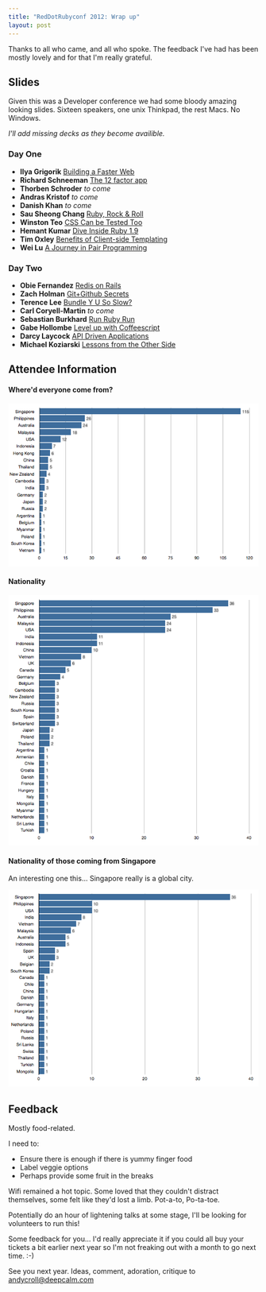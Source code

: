 ```yaml
---
title: "RedDotRubyconf 2012: Wrap up"
layout: post
---
```


Thanks to all who came, and all who spoke. The feedback I've had has been mostly lovely and for that I'm really grateful. 

## Slides

Given this was a Developer conference we had some bloody amazing looking slides.
Sixteen speakers, one unix Thinkpad, the rest Macs. No Windows.

_I'll add missing decks as they become availible._

### Day One

* **Ilya Grigorik** [Building a Faster Web](http://www.igvita.com/slides/2012/reddot-building-faster-web/)
* **Richard Schneeman** [The 12 factor app](https://speakerdeck.com/u/schneems/p/12-factor-app-red-dot-ruby-conf)
* **Thorben Schroder** _to come_
* **Andras Kristof** _to come_
* **Danish Khan** _to come_
* **Sau Sheong Chang** [Ruby, Rock & Roll](http://www.slideshare.net/sausheong/ruby-rock-roll)
* **Winston Teo** [CSS Can be Tested Too](https://speakerdeck.com/u/winston/p/wah-lau-css-can-be-tested-too)
* **Hemant Kumar** [Dive Inside Ruby 1.9](http://hemant-rdrc2012.herokuapp.com/)
* **Tim Oxley** [Benefits of Client-side Templating](http://www.slideshare.net/timoxley/benefits-of-clientside-templating-for-red-dot-ruby)
* **Wei Lu** [A Journey in Pair Programming](http://weilu.github.com/reddot2012/)

### Day Two

* **Obie Fernandez** [Redis on Rails](http://blog.obiefernandez.com/content/2012/05/redis-on-rails-reddotrubyconf-2012.html)
* **Zach Holman** [Git+Github Secrets](http://zachholman.com/talk/git-github-secrets)
* **Terence Lee** [Bundle Y U So Slow?](http://bundle-y-u-so-slow-rdrc2012.herokuapp.com)
* **Carl Coryell-Martin** _to come_
* **Sebastian Burkhard** [Run Ruby Run](http://hasclass.com/post/23470271622/slides-from-my-talk-at-reddotrubyconf-2012)
* **Gabe Hollombe** [Level up with Coffeescript](http://avantbard.com/talks/rdrc12/)
* **Darcy Laycock** [API Driven Applications](https://speakerdeck.com/u/sutto/p/api-driven-applications)
* **Michael Koziarski** [Lessons from the Other Side](https://speakerdeck.com/u/nzkoz/p/lessons-from-the-other-side-effectively-contributing-to-open-source)

## Attendee Information

#### Where'd everyone come from?

![Attendee Origins](/images/2012/rdrc-2012-origin.png)

#### Nationality

![Attendee Nationality](/images/2012/rdrc-2012-nationality.png)

#### Nationality of those coming from Singapore

An interesting one this... Singapore really is a global city.

![Attendee Nationality](/images/2012/rdrc-2012-nationality-singapore.png)

## Feedback

Mostly food-related.

I need to:

* Ensure there is enough if there is yummy finger food
* Label veggie options
* Perhaps provide some fruit in the breaks

Wifi remained a hot topic. Some loved that they couldn't distract themselves, some felt like they'd lost a limb. Pot-a-to, Po-ta-toe.

Potentially do an hour of lightening talks at some stage, I'll be looking for volunteers to run this!

Some feedback for you... I'd really appreciate it if you could all buy your tickets a bit earlier next year so I'm not freaking out with a month to go next time. :-)

See you next year. Ideas, comment, adoration, critique to [andycroll@deepcalm.com](mailto:anycroll@deepcalm.com)
